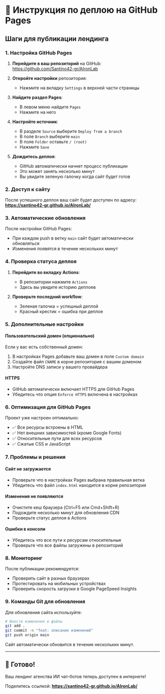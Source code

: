 # 🚀 Инструкция по деплою на GitHub Pages

## Шаги для публикации лендинга

### 1. Настройка GitHub Pages

1. **Перейдите в ваш репозиторий** на GitHub: https://github.com/Santino42-gr/AIronLab

2. **Откройте настройки** репозитория:
   - Нажмите на вкладку `Settings` в верхней части страницы

3. **Найдите раздел Pages**:
   - В левом меню найдите `Pages`
   - Нажмите на него

4. **Настройте источник**:
   - В разделе `Source` выберите `Deploy from a branch`
   - В поле `Branch` выберите `main`
   - В поле `Folder` оставьте `/ (root)`
   - Нажмите `Save`

5. **Дождитесь деплоя**:
   - GitHub автоматически начнет процесс публикации
   - Это может занять несколько минут
   - Вы увидите зеленую галочку когда сайт будет готов

### 2. Доступ к сайту

После успешного деплоя ваш сайт будет доступен по адресу:
**https://santino42-gr.github.io/AIronLab/**

### 3. Автоматические обновления

После настройки GitHub Pages:
- При каждом push в ветку `main` сайт будет автоматически обновляться
- Изменения появятся в течение нескольких минут

### 4. Проверка статуса деплоя

1. **Перейдите во вкладку Actions**:
   - В репозитории нажмите `Actions`
   - Здесь вы увидите историю деплоев

2. **Проверьте последний workflow**:
   - Зеленая галочка = успешный деплой
   - Красный крестик = ошибка при деплое

### 5. Дополнительные настройки

#### Пользовательский домен (опционально)
Если у вас есть собственный домен:

1. В настройках Pages добавьте ваш домен в поле `Custom domain`
2. Создайте файл `CNAME` в корне репозитория с вашим доменом
3. Настройте DNS записи у вашего провайдера

#### HTTPS
- GitHub автоматически включает HTTPS для GitHub Pages
- Убедитесь что опция `Enforce HTTPS` включена в настройках

### 6. Оптимизация для GitHub Pages

Проект уже настроен оптимально:
- ✅ Все ресурсы встроены в HTML
- ✅ Нет внешних зависимостей (кроме Google Fonts)
- ✅ Относительные пути для всех ресурсов
- ✅ Сжатые CSS и JavaScript

### 7. Проблемы и решения

#### Сайт не загружается
- Проверьте что в настройках Pages выбрана правильная ветка
- Убедитесь что файл `index.html` находится в корне репозитория

#### Изменения не появляются
- Очистите кеш браузера (Ctrl+F5 или Cmd+Shift+R)
- Подождите несколько минут для обновления CDN
- Проверьте статус деплоя в Actions

#### Ошибки в консоли
- Убедитесь что все пути к ресурсам относительные
- Проверьте что все файлы загружены в репозиторий

### 8. Мониторинг

После публикации рекомендуется:
- Проверить сайт в разных браузерах
- Протестировать на мобильных устройствах
- Проверить скорость загрузки в Google PageSpeed Insights

### 9. Команды Git для обновления

Для обновления сайта используйте:

```bash
# Внести изменения в файлы
git add .
git commit -m "feat: описание изменений"
git push origin main
```

Сайт автоматически обновится в течение нескольких минут.

---

## 🎉 Готово!

Ваш лендинг агенства ИИ чат-ботов теперь доступен в интернете!

Поделитесь ссылкой: **https://santino42-gr.github.io/AIronLab/** 
